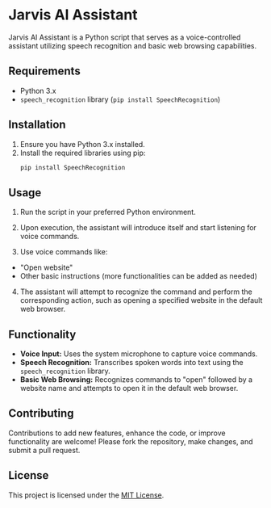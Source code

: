 # Jarvis AI Assistant

Jarvis AI Assistant is a Python script that serves as a voice-controlled assistant utilizing speech recognition and basic web browsing capabilities.

## Requirements

- Python 3.x
- `speech_recognition` library (`pip install SpeechRecognition`)

## Installation

1. Ensure you have Python 3.x installed.
2. Install the required libraries using pip:
    ```bash
    pip install SpeechRecognition

## Usage

1. Run the script in your preferred Python environment.
2. Upon execution, the assistant will introduce itself and start listening for voice commands.

3. Use voice commands like:
- "Open website"
- Other basic instructions (more functionalities can be added as needed)

4. The assistant will attempt to recognize the command and perform the corresponding action, such as opening a specified website in the default web browser.

## Functionality

- **Voice Input:** Uses the system microphone to capture voice commands.
- **Speech Recognition:** Transcribes spoken words into text using the `speech_recognition` library.
- **Basic Web Browsing:** Recognizes commands to "open" followed by a website name and attempts to open it in the default web browser.

## Contributing

Contributions to add new features, enhance the code, or improve functionality are welcome! Please fork the repository, make changes, and submit a pull request.

## License

This project is licensed under the [MIT License](LICENSE).

